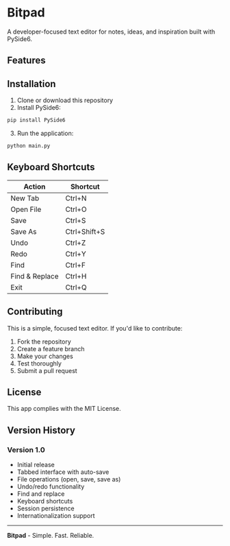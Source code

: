 # Bitpad

A developer-focused text editor for notes, ideas, and inspiration built with PySide6.

## Features

## Installation

1. Clone or download this repository
2. Install PySide6:
```bash  
pip install PySide6
```
3. Run the application:
```bash
python main.py
```
## Keyboard Shortcuts

| Action | Shortcut |
|--------|----------|
| New Tab | Ctrl+N |
| Open File | Ctrl+O |
| Save | Ctrl+S |
| Save As | Ctrl+Shift+S |
| Undo | Ctrl+Z |
| Redo | Ctrl+Y |
| Find | Ctrl+F |
| Find & Replace | Ctrl+H |
| Exit | Ctrl+Q |

## Contributing

This is a simple, focused text editor. If you'd like to contribute:

1. Fork the repository
2. Create a feature branch
3. Make your changes
4. Test thoroughly
5. Submit a pull request

## License

This app complies with the MIT License.

## Version History

### Version 1.0
- Initial release
- Tabbed interface with auto-save
- File operations (open, save, save as)
- Undo/redo functionality
- Find and replace
- Keyboard shortcuts
- Session persistence
- Internationalization support

---

**Bitpad** - Simple. Fast. Reliable.